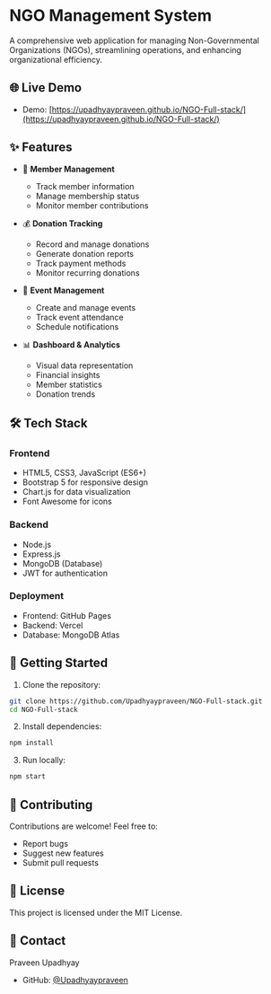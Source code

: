 # NGO Management System

A comprehensive web application for managing Non-Governmental Organizations (NGOs), streamlining operations, and enhancing organizational efficiency.

## 🌐 Live Demo

- Demo: [https://upadhyaypraveen.github.io/NGO-Full-stack/](https://upadhyaypraveen.github.io/NGO-Full-stack/)


## ✨ Features

- 👥 **Member Management**
  - Track member information
  - Manage membership status
  - Monitor member contributions

- 💰 **Donation Tracking**
  - Record and manage donations
  - Generate donation reports
  - Track payment methods
  - Monitor recurring donations

- 📅 **Event Management**
  - Create and manage events
  - Track event attendance
  - Schedule notifications

- 📊 **Dashboard & Analytics**
  - Visual data representation
  - Financial insights
  - Member statistics
  - Donation trends

## 🛠️ Tech Stack

### Frontend
- HTML5, CSS3, JavaScript (ES6+)
- Bootstrap 5 for responsive design
- Chart.js for data visualization
- Font Awesome for icons

### Backend
- Node.js
- Express.js
- MongoDB (Database)
- JWT for authentication

### Deployment
- Frontend: GitHub Pages
- Backend: Vercel
- Database: MongoDB Atlas

## 🚀 Getting Started

1. Clone the repository:
```bash
git clone https://github.com/Upadhyaypraveen/NGO-Full-stack.git
cd NGO-Full-stack
```

2. Install dependencies:
```bash
npm install
```

3. Run locally:
```bash
npm start
```

## 👥 Contributing

Contributions are welcome! Feel free to:
- Report bugs
- Suggest new features
- Submit pull requests

## 📝 License

This project is licensed under the MIT License.

## 🤝 Contact

Praveen Upadhyay
- GitHub: [@Upadhyaypraveen](https://github.com/Upadhyaypraveen) 

